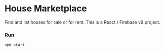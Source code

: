 # House Marketplace

Find and list houses for sale or for rent. This is a React / Firebase v9 project.


### Run

```bash
npm start
```
